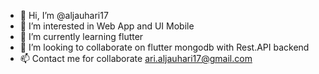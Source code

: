 - 👋 Hi, I’m @aljauhari17
- 👀 I’m interested in Web App and UI Mobile
- 🌱 I’m currently learning flutter
- 💞️ I’m looking to collaborate on flutter mongodb with Rest.API backend 
- 📫 Contact me for collaborate ari.aljauhari17@gmail.com

<!---
aljauhari17/aljauhari17 is a ✨ special ✨ repository because its `README.md` (this file) appears on your GitHub profile.
You can click the Preview link to take a look at your changes.
--->
